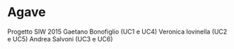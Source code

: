 # Agave
Progetto SIW 2015
Gaetano Bonofiglio (UC1 e UC4)
Veronica Iovinella (UC2 e UC5)
Andrea Salvoni (UC3 e UC6)

